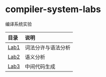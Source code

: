 # compiler-system-labs

编译系统实验

目录            | 说明
:-              | :-
[Lab1](./lab1/) | 词法分许与语法分析
[Lab2](./lab2/) | 语义分析
[Lab3](./lab3/) | 中间代码生成
